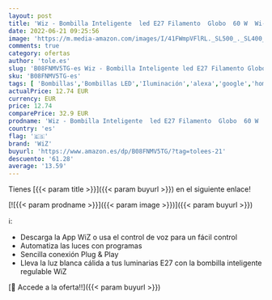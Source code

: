 ```yaml
---
layout: post
title: 'Wiz - Bombilla Inteligente  led E27 Filamento  Globo  60 W  Wi-Fi Luz Blanca Cálida Regulable  Compatible con Alexa y Google Home'
date: 2022-06-21 09:25:56
image: 'https://m.media-amazon.com/images/I/41FWmpVFlRL._SL500_._SL400_.jpg'
comments: true
category: ofertas
author: 'tole.es'
slug: 'B08FNMV5TG-es Wiz - Bombilla Inteligente led E27 Filamento Globo 60 W...'
sku: 'B08FNMV5TG-es'
tags: [ 'Bombillas','Bombillas LED','Iluminación','alexa','google','home','wiz','🇪🇸', ]
actualPrice: 12.74 EUR
currency: EUR
price: 12.74
comparePrice: 32.9 EUR
prodname: 'Wiz - Bombilla Inteligente  led E27 Filamento  Globo  60 W  Wi-Fi Luz Blanca Cálida Regulable  Compatible con Alexa y Google Home'
country: 'es'
flag: '🇪🇸'
brand: 'WiZ'
buyurl: 'https://www.amazon.es/dp/B08FNMV5TG/?tag=tolees-21'
descuento: '61.28'
average: '13.59'
---
```


Tienes [{{< param title >}}]({{< param buyurl >}}) en el siguiente enlace!

[![{{< param prodname >}}]({{< param image >}})]({{< param buyurl >}})

ℹ️:

- Descarga la App WiZ o usa el control de voz para un fácil control
- Automatiza las luces con programas
- Sencilla conexión Plug & Play
- Lleva la luz blanca cálida a tus luminarias E27 con la bombilla inteligente regulable WiZ

[🛒 Accede a la oferta!!]({{< param buyurl >}})
